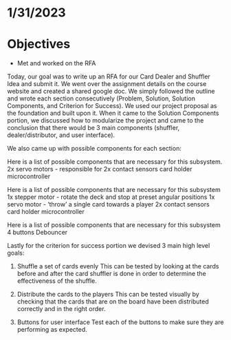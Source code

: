 # 1/31/2023
# Objectives
- Met and worked on the RFA

Today, our goal was to write up an RFA for our Card Dealer and Shuffler Idea and submit it. We went over the assignment details on the course website and created a shared google doc. We simply followed the outline and wrote each section consecutively (Problem, Solution, Solution Components, and Criterion for Success). We used our project proposal as the foundation and built upon it. When it came to the Solution Components portion, we discussed how to modularize the project and came to the conclusion that there would be 3 main components (shuffler, dealer/distributor, and user interface). 

We also came up with possible components for each section: 

Here is a list of possible components that are necessary for this subsystem.
    2x servo motors - responsible for 
    2x contact sensors
    card holder
    microcontroller

Here is a list of possible components that are necessary for this subsystem
    1x stepper motor - rotate the deck and stop at preset angular positions
    1x servo motor - ‘throw’ a single card towards a player
    2x contact sensors
    card holder
    microcontroller

Here is a list of possible components that are necessary for this subsystem
    4 buttons
    Debouncer

Lastly for the criterion for success portion we devised 3 main high level goals:

1. Shuffle a set of cards evenly
    This can be tested by looking at the cards before and after the card shuffler is done in order to determine the effectiveness of the shuffle. 

2. Distribute the cards to the players
    This can be tested visually by checking that the cards that are on the board have been distributed correctly and in the right order.

3. Buttons for user interface
    Test each of the buttons to make sure they are performing as expected.  

